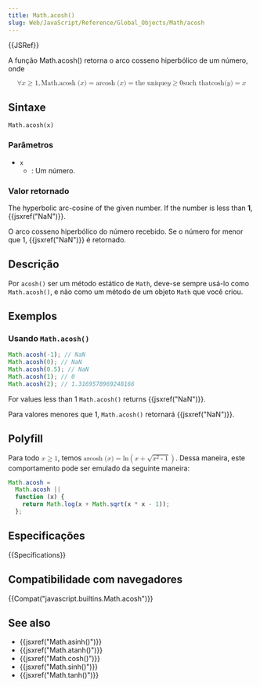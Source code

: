 ```yaml
---
title: Math.acosh()
slug: Web/JavaScript/Reference/Global_Objects/Math/acosh
---
```


{{JSRef}}

A função Math.acosh() retorna o arco cosseno hiperbólico de um número, onde

<math display="block"><semantics><mrow><mo>∀</mo><mi>x</mi><mo>≥</mo><mn>1</mn><mo>,</mo><mstyle mathvariant="monospace"><mrow><mo lspace="0em" rspace="thinmathspace">Math.acosh</mo><mo stretchy="false">(</mo><mi>x</mi><mo stretchy="false">)</mo></mrow></mstyle><mo>=</mo><mo lspace="0em" rspace="thinmathspace">arcosh</mo><mo stretchy="false">(</mo><mi>x</mi><mo stretchy="false">)</mo><mo>=</mo><mtext> the unique </mtext><mspace width="thickmathspace"></mspace><mi>y</mi><mo>≥</mo><mn>0</mn><mspace width="thickmathspace"></mspace><mtext>such that</mtext><mspace width="thickmathspace"></mspace><mo lspace="0em" rspace="0em">cosh</mo><mo stretchy="false">(</mo><mi>y</mi><mo stretchy="false">)</mo><mo>=</mo><mi>x</mi></mrow><annotation encoding="TeX">\forall x \geq 1, \mathtt{\operatorname{Math.acosh}(x)} = \operatorname{arcosh}(x) = \text{ the unique } \; y \geq 0 \; \text{such that} \; \cosh(y) = x</annotation></semantics></math>

## Sintaxe

```
Math.acosh(x)
```

### Parâmetros

- `x`
  - : Um número.

### Valor retornado

The hyperbolic arc-cosine of the given number. If the number is less than **1**, {{jsxref("NaN")}}.

O arco cosseno hiperbólico do número recebido. Se o número for menor que 1, {{jsxref("NaN")}} é retornado.

## Descrição

Por `acosh()` ser um método estático de `Math`, deve-se sempre usá-lo como `Math.acosh()`, e não como um método de um objeto `Math` que você criou.

## Exemplos

### Usando `Math.acosh()`

```js
Math.acosh(-1); // NaN
Math.acosh(0); // NaN
Math.acosh(0.5); // NaN
Math.acosh(1); // 0
Math.acosh(2); // 1.3169578969248166
```

For values less than 1 `Math.acosh()` returns {{jsxref("NaN")}}.

Para valores menores que 1, `Math.acosh()` retornará {{jsxref("NaN")}}.

## Polyfill

Para todo <math><semantics><mrow><mi>x</mi><mo>≥</mo><mn>1</mn></mrow><annotation encoding="TeX">x \geq 1</annotation></semantics></math>, temos <math><semantics><mrow><mo lspace="0em" rspace="thinmathspace">arcosh</mo><mo stretchy="false">(</mo><mi>x</mi><mo stretchy="false">)</mo><mo>=</mo><mo lspace="0em" rspace="0em">ln</mo><mrow><mo>(</mo><mrow><mi>x</mi><mo>+</mo><msqrt><mrow><msup><mi>x</mi><mn>2</mn></msup><mo>-</mo><mn>1</mn></mrow></msqrt></mrow><mo>)</mo></mrow></mrow><annotation encoding="TeX">\operatorname {arcosh} (x) = \ln \left(x + \sqrt{x^{2} - 1} \right)</annotation></semantics></math>. Dessa maneira, este comportamento pode ser emulado da seguinte maneira:

```js
Math.acosh =
  Math.acosh ||
  function (x) {
    return Math.log(x + Math.sqrt(x * x - 1));
  };
```

## Especificações

{{Specifications}}

## Compatibilidade com navegadores

{{Compat("javascript.builtins.Math.acosh")}}

## See also

- {{jsxref("Math.asinh()")}}
- {{jsxref("Math.atanh()")}}
- {{jsxref("Math.cosh()")}}
- {{jsxref("Math.sinh()")}}
- {{jsxref("Math.tanh()")}}
